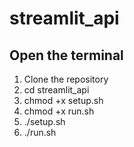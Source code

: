 # streamlit_api

## Open the terminal 
1. Clone the repository
2. cd streamlit_api
3. chmod +x setup.sh
4. chmod +x run.sh
5. ./setup.sh
6. ./run.sh
